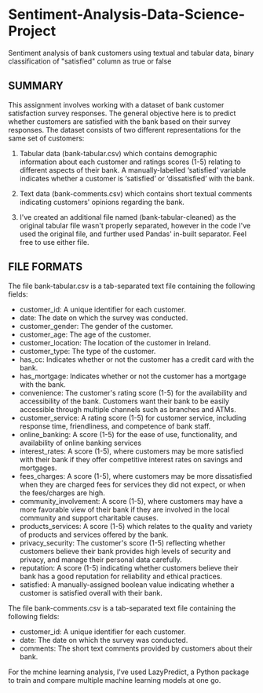 # Sentiment-Analysis-Data-Science-Project
Sentiment analysis of bank customers using textual and tabular data, binary classification of "satisfied" column as true or false



## SUMMARY 

This assignment involves working with a dataset of bank customer satisfaction survey responses. The general objective here is to predict whether customers are satisfied with the bank based on their survey responses. The dataset consists of two different representations for the same set of customers:

1. Tabular data (bank-tabular.csv) which contains demographic information about each customer and ratings scores (1-5) relating to different aspects of their bank. A manually-labelled ‘satisfied’ variable indicates whether a customer is ‘satisfied’ or ‘dissatisfied’ with the bank.

2. Text data (bank-comments.csv) which contains short textual comments indicating customers' opinions regarding the bank. 

3. I've created an additional file named (bank-tabular-cleaned) as the original tabular file wasn't properly separated, however in the code I've used the original file, and further used Pandas' in-built separator. Feel free to use either file.


## FILE FORMATS 

The file bank-tabular.csv is a tab-separated text file containing the following fields:

 - customer_id: A unique identifier for each customer.
 - date: The date on which the survey was conducted.
 - customer_gender: The gender of the customer.
 - customer_age: The age of the customer.
 - customer_location: The location of the customer in Ireland.
 - customer_type: The type of the customer.
 - has_cc: Indicates whether or not the customer has a credit card with the bank.
 - has_mortgage: Indicates whether or not the customer has a mortgage with the bank.
 - convenience: The customer's rating score (1-5) for the availability and accessibility of the bank. Customers want their bank to be easily accessible through multiple channels such as branches and ATMs.
 - customer_service: A rating score (1-5) for customer service, including response time, friendliness, and competence of bank staff.
 - online_banking: A score (1-5) for the ease of use, functionality, and availability of online banking services
 - interest_rates: A score (1-5), where customers may be more satisfied with their bank if they offer competitive interest rates on savings and mortgages.
 - fees_charges: A score (1-5), where customers may be more dissatisfied when they are charged fees for services they did not expect, or when the fees/charges are high.
 - community_involvement: A score (1-5), where customers may have a more favorable view of their bank if they are involved in the local community and support charitable causes.
 - products_services: A score (1-5) which relates to the quality and variety of products and services offered by the bank.
 - privacy_security: The customer's score (1-5) reflecting whether customers believe their bank provides high levels of security and privacy, and manage their personal data carefully.
 - reputation: A score (1-5) indicating whether customers believe their bank has a good reputation for reliability and ethical practices.
 - satisfied: A manually-assigned boolean value indicating whether a customer is satisfied overall with their bank.


The file bank-comments.csv is a tab-separated text file containing the following fields:

- customer_id: A unique identifier for each customer.
- date: The date on which the survey was conducted.
- comments: The short text comments provided by customers about their bank.






For the mchine learning analysis, I've used LazyPredict, a Python package to train and compare multiple machine learning models at one go. 
